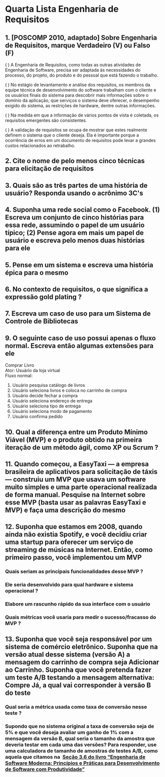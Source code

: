 # Quarta Lista Engenharia de Requisitos

## 1. [POSCOMP 2010, adaptado] Sobre Engenharia de Requisitos, marque Verdadeiro (V) ou Falso (F)

 ( ) A Engenharia de Requisitos, como todas as outras atividades de Engenharia de
Software, precisa ser adaptada às necessidades do processo, do projeto, do produto e
do pessoal que está fazendo o trabalho.

( ) No estágio de levantamento e análise dos requisitos, os membros da equipe técnica
de desenvolvimento do software trabalham com o cliente e os usuários finais do
sistema para descobrir mais informações sobre o domínio da aplicação, que serviços
o sistema deve oferecer, o desempenho exigido do sistema, as restrições de hardware,
dentre outras informações.

( ) Na medida em que a informação de vários pontos de vista é coletada, os requisitos
emergentes são consistentes.

( ) A validação de requisitos se ocupa de mostrar que estes realmente definem o
sistema que o cliente deseja. Ela é importante porque a ocorrência de erros em um
documento de requisitos pode levar a grandes custos relacionados ao retrabalho.

## 2. Cite o nome de pelo menos cinco técnicas para elicitação de requisitos

## 3. Quais são as três partes de uma história de usuário? Responda usando o acrônimo 3C's

## 4. Suponha uma rede social como o Facebook. (1) Escreva um conjunto de cinco histórias para essa rede, assumindo o papel de um usuário típico; (2) Pense agora em mais um papel de usuário e escreva pelo menos duas histórias para ele

## 5. Pense em um sistema e escreva uma história épica para o mesmo

## 6. No contexto de requisitos, o que significa a expressão gold plating ?

## 7. Escreva um caso de uso para um Sistema de Controle de Bibliotecas

## 9. O seguinte caso de uso possui apenas o fluxo normal. Escreva então algumas extensões para ele

<div class="container">
    <div class="container-header">
        <div>Comprar Livro</div>
        <div>Ator: Usuário da loja virtual</div>
    </div> 
    <div class="container-header" >Fluxo normal:</div>
    <ol>
        <li>Usuário pesquisa catálogo de livros</li>
        <li>Usuário seleciona livros e coloca no carrinho de compra</li>
        <li>Usuário decide fechar a compra</li>
        <li>Usuário seleciona endereço de entrega</li>
        <li>Usuário seleciona tipo de entrega</li>
        <li>Usuário seleciona modo de pagamento</li>
        <li>Usuário confirma pedido</li>
    </ol>
</div>

## 10. Qual a diferença entre um Produto Mínimo Viável (MVP) e o produto obtido na primeira iteração de um método ágil, como XP ou Scrum ?

## 11. Quando começou, a EasyTaxi — a empresa brasileira de aplicativos para solicitação de táxis — construiu um MVP que usava um software muito simples e uma parte operacional realizada de forma manual. Pesquise na Internet sobre esse MVP (basta usar as palavras EasyTaxi e MVP) e faça uma descrição do mesmo

## 12. Suponha que estamos em 2008, quando ainda não existia Spotify, e você decidiu criar uma startup para oferecer um serviço de streaming de músicas na Internet. Então, como primeiro passo, você implementou um MVP

### Quais seriam as principais funcionalidades desse MVP ?

### Ele seria desenvolvido para qual hardware e sistema operacional ?

### Elabore um rascunho rápido da sua interface com o usuário

### Quais métricas você usaria para medir o sucesso/fracasso do MVP ?

## 13. Suponha que você seja responsável por um sistema de comércio eletrônico. Suponha que na versão atual desse sistema (versão A) a mensagem do carrinho de compra seja Adicionar ao Carrinho. Suponha que você pretenda fazer um teste A/B testando a mensagem alternativa: Compre Já, a qual vai corresponder à versão B do teste

### Qual seria a métrica usada como taxa de conversão nesse teste ?

### Supondo que no sistema original a taxa de conversão seja de 5% e que você deseja avaliar um ganho de 1% com a mensagem da versão B, qual seria o tamanho da amostra que deveria testar em cada uma das versões? Para responder, use uma calculadora de tamanho de amostras de testes A/B, como aquela que citamos na ​ [Seção 3.6 do livro “Engenharia de Software Moderna: Princípios e Práticas para Desenvolvimento de Software com Produtividade”](https://engsoftmoderna.info/cap3.html)
